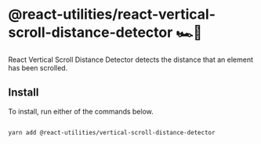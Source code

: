 # @react-utilities/react-vertical-scroll-distance-detector 🏎💨

React Vertical Scroll Distance Detector detects the distance that an element has been scrolled.

## Install

To install, run either of the commands below.

```sh

yarn add @react-utilities/vertical-scroll-distance-detector

```

